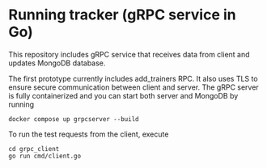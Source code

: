 # Running tracker (gRPC service in Go)

This repository includes gRPC service that receives data from client and updates MongoDB database. 

The first prototype currently includes add_trainers RPC. It also uses TLS to ensure secure communication between client and server. The gRPC server is fully containerized and you can start both server and MongoDB by running 
```
docker compose up grpcserver --build
```
To run the test requests from the client, execute
```
cd grpc_client
go run cmd/client.go
```
